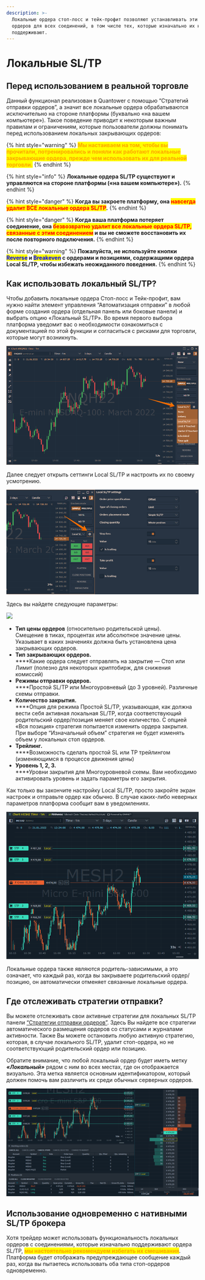 ```yaml
---
description: >-
  Локальные ордера стоп-лосс и тейк-профит позволяют устанавливать эти типы
  ордеров для всех соединений, в том числе тех, которые изначально их не
  поддерживают.
---
```


# Локальные SL/TP

## **Перед использованием в реальной торговле**

Данный функционал реализован в Quantower с помощью “Стратегий отправки ордеров”, а значит все локальные ордера обрабатываются исключительно на стороне платформы (буквально «на вашем компьютере»). Такое поведение приводит к некоторым важным правилам и ограничениям, которые пользователи должны понимать перед использованием локальных закрывающих ордеров:

{% hint style="warning" %}
<mark style="color:orange;">**Мы настаиваем на том, чтобы вы прочитали, потренировались и поняли как работают локальные закрывающие ордера, прежде чем использовать их для реальной торговли.**</mark>
{% endhint %}

{% hint style="info" %}
**Локальные ордера SL/TP существуют и управляются на стороне платформы («на вашем компьютере»).**
{% endhint %}

{% hint style="danger" %}
**Когда вы закроете платформу, она **<mark style="color:red;">**навсегда удалит ВСЕ локальные ордера SL/TP**</mark>**.**
{% endhint %}

{% hint style="danger" %}
**Когда ваша платформа потеряет соединение, она **<mark style="color:red;">**безвозвратно удалит все локальные ордера SL/TP, связанные с этим соединением**</mark>** и вы не сможете восстановить их после повторного подключения.**
{% endhint %}

{% hint style="warning" %}
**Пожалуйста, не используйте кнопки **<mark style="color:blue;">**Reverse**</mark>** и **<mark style="color:blue;">**Breakeven**</mark>** с ордерами и позициями, содержащими ордера Local SL/TP, чтобы избежать неожиданного поведения.**
{% endhint %}

## Как использовать локальный SL/TP?

Чтобы добавить локальные ордера Стоп-лосс и Тейк-профит, вам нужно найти элемент управления “Автоматизация отправки” в любой форме создания ордера (отдельная панель или боковые панели) и выбрать опцию «Локальный SL/TP». Во время первого выбора платформа уведомит вас о необходимости ознакомиться с документацией по этой функции и согласиться с рисками для торговли, которые могут возникнуть.

![](<../../../.gitbook/assets/image (8) (1).png>)

Далее следует открыть сеттинги Local SL/TP и настроить их по своему усмотрению.

![](<../../../.gitbook/assets/image (1) (1).png>)

Здесь вы найдете следующие параметры:

![](../../../.gitbook/assets/Screenshot\_7.png)

* **Тип цены ордеров** (относительно родительской цены). \
  Смещение в тиках, процентах или ​​абсолютное значение цены. Указывает в каких значениях должна быть установлена ​​цена закрывающих ордеров.&#x20;
* **Тип закрывающих ордеров.**\
  ****Какие ордера следует отправлять на закрытие — Стоп или Лимит (полезно для некоторых криптобирж, для снижения комиссий)
* **Режимы отправки ордеров.**\
  ****Простой SL/TP или Многоуровневый (до 3 уровней). Различные схемы отправки.
* **Количество закрытия.**\
  ****Опция для режима Простой SL/TP, указывающая, как должна вести себя активная локальная SL/TP, когда соответствующий родительский ордер/позиция меняет свое количество. С опцией «Вся позиция» стратегия попытается изменить ордера закрытия. При выборе “Изначальный объем” стратегия не будет изменять объем у локальных стоп ордеров.
* **Трейлинг.**\
  ****Возможность сделать простой SL или TP трейлингом (изменяющимся в процессе движения цены)
* **Уровень 1, 2, 3.**\
  ****Уровни закрытия для Многоуровневой схемы. Вам необходимо активировать уровень и задать параметры его закрытия.

Как только вы закончите настройку Local SL/TP, просто закройте экран настроек и отправьте ордер как обычно. В случае каких-либо неверных параметров платформа сообщит вам в уведомлениях.

![](../../../.gitbook/assets/image2.png)

Локальные ордера также являются родитель-зависимыми, а это означает, что каждый раз, когда вы закрываете родительский ордер/позицию, он автоматически отменяет связанные локальные ордера.

## Где отслеживать стратегии отправки?&#x20;

Вы можете отслеживать свои активные стратегии для локальных SL/TP панели [“Стратегии отправки ордеров”](./). Здесь Вы найдете все стратегии автоматического размещения ордеров со статусами и журналами активности. Также Вы можете остановить любую активную стратегию, которая, в случае локального SL/TP, удалит стоп-ордера, но не соответствующий родительский ордер или позицию.&#x20;

Обратите внимание, что любой локальный ордер будет иметь метку _**«Локальный»**_ рядом с ним во всех местах, где он отображается визуально. Эта метка является основным идентификатором, который должен помочь вам различить их среди обычных серверных ордеров.&#x20;

![](<../../../.gitbook/assets/image8 (1).png>)

## Использование одновременно с нативными SL/TP брокера&#x20;

Хотя трейдер может использовать функциональность локальных ордеров с соединениями, которые изначально поддерживают ордера SL/TP, <mark style="color:orange;">**мы настоятельно рекомендуем избегать их смешивания**</mark>. Платформа будет отображать предупреждающее сообщение каждый раз, когда вы пытаетесь использовать оба типа стоп-ордеров одновременно.
